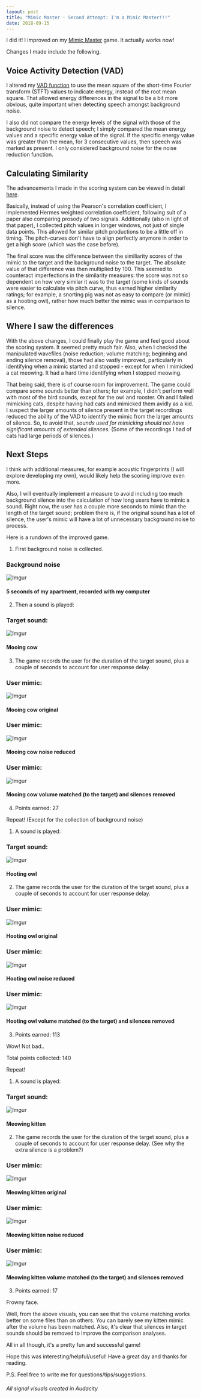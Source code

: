 ```yaml
---
layout: post
title: "Mimic Master - Second Attempt: I'm a Mimic Master!!!"
date: 2018-09-15
---
```


I did it! I improved on my <a href="/2018/08/24/mimic-master-pitchcurve-vs-fingerprint.html">Mimic Master</a> game. It actually works now!

Changes I made include the following.

## Voice Activity Detection (VAD)

I altered my <a href="/2018/09/06/updating-VAD.html">VAD function</a> to use the mean square of the short-time Fourier transform (STFT) values to indicate energy, instead of the root mean square. That allowed energy differences in the signal to be a bit more obvious, quite important when detecting speech amongst background noise. 

I also did not compare the energy levels of the signal with those of the background noise to detect speech; I simply compared the mean energy values and a specific energy value of the signal. If the specific energy value was greater than the mean, for 3 consecutive values, then speech was marked as present. I only considered background noise for the noise reduction function.

## Calculating Similarity

The advancements I made in the scoring system can be viewed in detail <a href="/2018/08/29/comparing-prosody.html">here</a>. 

Basically, instead of using the Pearson's correlation coefficient, I implemented Hermes weighted correlation coefficient, following suit of a paper also comparing prosody of two signals. Additionally (also in light of that paper), I collected pitch values in longer windows, not just of single data points. This allowed for similar pitch productions to be a little off in timing. The pitch-curves don't have to align perfectly anymore in order to get a high score (which was the case before).

The final score was the difference between the similiarity scores of the mimic to the target and the background noise to the target. The absolute value of that difference was then multiplied by 100. This seemed to counteract imperfections in the similarity measures: the score was not so dependent on how very similar it was to the target (some kinds of sounds were easier to calculate via pitch curve, thus earned higher similarity ratings; for example, a snorting pig was not as easy to compare (or mimic) as a hooting owl), rather how much better the mimic was in comparison to silence. 

## Where I saw the differences

With the above changes, I could finally play the game and feel good about the scoring system. It seemed pretty much fair. Also, when I checked the manipulated wavefiles (noise reduction; volume matching; beginning and ending silence removal), those had also vastly improved, particularly in identifying when a mimic started and stopped - except for when I mimicked a cat meowing. It had a hard time identifying when I stopped meowing.

That being said, there is of course room for improvement. The game could compare some sounds better than others; for example, I didn't perform well with most of the bird sounds, except for the owl and rooster. Oh and I failed mimicking cats, despite having had cats and mimicked them avidly as a kid. I suspect the larger amounts of silence present in the target recordings reduced the ability of the VAD to identify the mimic from the larger amounts of silence. So, to avoid that, *sounds used for mimicking should not have significant amounts of extended silences.* (Some of the recordings I had of cats had large periods of silences.)

## Next Steps

I think with additional measures, for example acoustic fingerprints (I will explore developing my own), would likely help the scoring improve even more.

Also, I will eventually implement a measure to avoid including too much background silence into the calculation of how long users have to mimic a sound. Right now, the user has a couple more seconds to mimic than the length of the target sound; problem there is, if the original sound has a lot of silence, the user's mimic will have a lot of unnecessary background noise to process. 

Here is a rundown of the improved game.

1) First background noise is collected. 

### Background noise 
![Imgur](https://i.imgur.com/utuvQcC.png?1)
#### 5 seconds of my apartment, recorded with my computer

2) Then a sound is played:

### Target sound: 
![Imgur](https://i.imgur.com/ISfq9bB.png?1)
#### Mooing cow

3) The game records the user for the duration of the target sound, plus a couple of seconds to account for user response delay.

### User mimic: 
![Imgur](https://i.imgur.com/jofKraq.png?1)
#### Mooing cow original

### User mimic: 
![Imgur](https://i.imgur.com/ysJNwr0.png?1)
#### Mooing cow noise reduced

### User mimic: 
![Imgur](https://i.imgur.com/7XEMYLp.png?1)
#### Mooing cow volume matched (to the target) and silences removed
 
4) Points earned: 27


Repeat! (Except for the collection of background noise)


1) A sound is played:

### Target sound: 
![Imgur](https://i.imgur.com/sEU5R43.png?1)
#### Hooting owl

2) The game records the user for the duration of the target sound, plus a couple of seconds to account for user response delay.

### User mimic: 
![Imgur](https://i.imgur.com/PtXSyVR.png?1)
#### Hooting owl original

### User mimic: 
![Imgur](https://i.imgur.com/97hcZBd.png?1)
#### Hooting owl noise reduced

### User mimic: 
![Imgur](https://i.imgur.com/SwfInqS.png?1)
#### Hooting owl volume matched (to the target) and silences removed

3) Points earned: 113

Wow! Not bad..

Total points collected: 140

Repeat!

1) A sound is played:

### Target sound: 
![Imgur](https://i.imgur.com/Y8kEXJq.png?1)
#### Meowing kitten

2) The game records the user for the duration of the target sound, plus a couple of seconds to account for user response delay. (See why the extra silence is a problem?)

### User mimic: 
![Imgur](https://i.imgur.com/75nnFqQ.png?1)
#### Meowing kitten original

### User mimic: 
![Imgur](https://i.imgur.com/S2sfX68.png?1)
#### Meowing kitten noise reduced

### User mimic: 
![Imgur](https://i.imgur.com/TsUxxSb.png?1)
#### Meowing kitten volume matched (to the target) and silences removed

3) Points earned: 17

Frowny face.

Well, from the above visuals, you can see that the volume matching works better on some files than on others. You can barely see my kitten mimic after the volume has been matched. Also, it's clear that silences in target sounds should be removed to improve the comparison analyses. 

All in all though, it's a pretty fun and successful game!

Hope this was interesting/helpful/useful! Have a great day and thanks for reading. 

P.S. Feel free to write me for questions/tips/suggestions. 

###### All signal visuals created in Audacity
